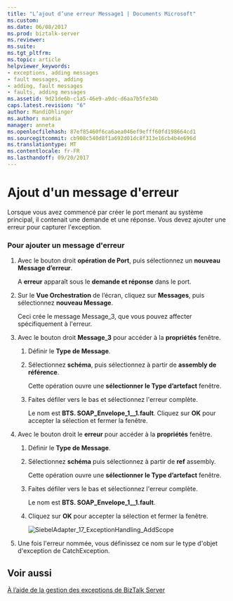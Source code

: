 ```yaml
---
title: "L’ajout d’une erreur Message1 | Documents Microsoft"
ms.custom: 
ms.date: 06/08/2017
ms.prod: biztalk-server
ms.reviewer: 
ms.suite: 
ms.tgt_pltfrm: 
ms.topic: article
helpviewer_keywords:
- exceptions, adding messages
- fault messages, adding
- adding, fault messages
- faults, adding messages
ms.assetid: 9d21de6b-c1a5-46e9-a9dc-d6aa7b5fe34b
caps.latest.revision: "6"
author: MandiOhlinger
ms.author: mandia
manager: anneta
ms.openlocfilehash: 87ef85460f6ca6aea046ef9efff60fd198664cd1
ms.sourcegitcommit: cb908c540d8f1a692d01dc8f313e16cb4b4e696d
ms.translationtype: MT
ms.contentlocale: fr-FR
ms.lasthandoff: 09/20/2017
---
```

# <a name="how-to-add-a-fault-message"></a>Ajout d'un message d'erreur
Lorsque vous avez commencé par créer le port menant au système principal, il contenait une demande et une réponse. Vous devez ajouter une erreur pour capturer l'exception.  
  
### <a name="to-add-a-fault-message"></a>Pour ajouter un message d'erreur  
  
1.  Avec le bouton droit **opération de Port**, puis sélectionnez un **nouveau Message d’erreur**.  
  
     A **erreur** apparaît sous le **demande et réponse** dans le port.  
  
2.  Sur le **Vue Orchestration** de l’écran, cliquez sur **Messages**, puis sélectionnez **nouveau Message**.  
  
     Ceci crée le message Message_3, que vous pouvez affecter spécifiquement à l'erreur.  
  
3.  Avec le bouton droit **Message_3** pour accéder à la **propriétés** fenêtre.  
  
    1.  Définir le **Type de Message**.  
  
    2.  Sélectionnez **schéma**, puis sélectionnez à partir de **assembly de référence**.  
  
         Cette opération ouvre une **sélectionner le Type d’artefact** fenêtre.  
  
    3.  Faites défiler vers le bas et sélectionnez l'erreur complète.  
  
         Le nom est **BTS. SOAP_Envelope_1__1.fault**. Cliquez sur **OK** pour accepter la sélection et fermer la fenêtre.  
  
4.  Avec le bouton droit le **erreur** pour accéder à la **propriétés** fenêtre.  
  
    1.  Définir le **Type de Message**.  
  
    2.  Sélectionnez **schéma** puis sélectionnez à partir de **ref** assembly.  
  
         Cette opération ouvre une **sélectionner le Type d’artefact** fenêtre.  
  
    3.  Faites défiler vers le bas et sélectionnez l'erreur complète.  
  
         Le nom est **BTS. SOAP_Envelope_1__1.fault**.  
  
    4.  Cliquez sur **OK** pour accepter la sélection et fermer la fenêtre.  
  
         ![](../core/media/siebeladapter-17-exceptionhandling-addscope.gif "SiebelAdapter_17_ExceptionHandling_AddScope")  
  
5.  Une fois l'erreur nommée, vous définissez ce nom sur le type d'objet d'exception de CatchException.  
  
## <a name="see-also"></a>Voir aussi  
 [À l’aide de la gestion des exceptions de BizTalk Server](../core/using-biztalk-server-exception-handling2.md)